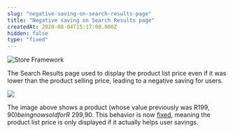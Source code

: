 ```yaml
---
slug: "negative-saving-on-search-results-page"
title: "Negative saving on Search Results page"
createdAt: 2020-08-04T15:17:00.000Z
hidden: false
type: "fixed"
---
```


![Store Framework](https://img.shields.io/badge/-Store%20Framework-red)

The Search Results page used to display the product list price even if it was lower than the product selling price, leading to a negative saving for users.

![](https://cdn.jsdelivr.net/gh/vtexdocs/dev-portal-content@readme-docs/docs/release-notes/be8c767-rn-list-price-lower_13.png)

The image above shows a product (whose value previously was R$199,90) being now sold for R$ 299,90.
This behavior is now [fixed](https://github.com/vtex-apps/product-price/pull/38), meaning the product list price is only displayed if it actually helps user savings.

